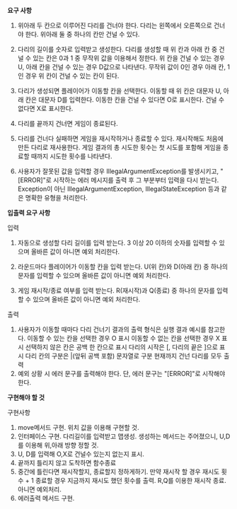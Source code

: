 **요구 사항**

1. 위아래 두 칸으로 이루어진 다리를 건너야 한다.
다리는 왼쪽에서 오른쪽으로 건너야 한다.
위아래 둘 중 하나의 칸만 건널 수 있다.

2. 다리의 길이를 숫자로 입력받고 생성한다.
다리를 생성할 때 위 칸과 아래 칸 중 건널 수 있는 칸은 0과 1 중 무작위 값을 이용해서 정한다.
위 칸을 건널 수 있는 경우 U, 아래 칸을 건널 수 있는 경우 D값으로 나타낸다.
무작위 값이 0인 경우 아래 칸, 1인 경우 위 칸이 건널 수 있는 칸이 된다.

3. 다리가 생성되면 플레이어가 이동할 칸을 선택한다.
이동할 때 위 칸은 대문자 U, 아래 칸은 대문자 D를 입력한다.
이동한 칸을 건널 수 있다면 O로 표시한다. 건널 수 없다면 X로 표시한다.

4. 다리를 끝까지 건너면 게임이 종료된다.

5. 다리를 건너다 실패하면 게임을 재시작하거나 종료할 수 있다. 
재시작해도 처음에 만든 다리로 재사용한다.
게임 결과의 총 시도한 횟수는 첫 시도를 포함해 게임을 종료할 때까지 시도한 횟수를 나타낸다.

6. 사용자가 잘못된 값을 입력할 경우 IllegalArgumentException를 발생시키고, 
"[ERROR]"로 시작하는 에러 메시지를 출력 후 그 부분부터 입력을 다시 받는다.
Exception이 아닌 IllegalArgumentException, IllegalStateException 등과 같은 명확한 유형을 처리한다.

**입출력 요구 사항**

입력

1. 자동으로 생성할 다리 길이를 입력 받는다. 3 이상 20 이하의 숫자를 입력할 수 있으며 올바른 값이 아니면 예외 처리한다.

2. 라운드마다 플레이어가 이동할 칸을 입력 받는다. 
U(위 칸)와 D(아래 칸) 중 하나의 문자를 입력할 수 있으며 올바른 값이 아니면 예외 처리한다.

3. 게임 재시작/종료 여부를 입력 받는다. R(재시작)과 Q(종료) 중 하나의 문자를 입력할 수 있으며 올바른 값이 아니면 예외 처리한다.

출력

1. 사용자가 이동할 때마다 다리 건너기 결과의 출력 형식은 실행 결과 예시를 참고한다.
이동할 수 있는 칸을 선택한 경우 O 표시
이동할 수 없는 칸을 선택한 경우 X 표시
선택하지 않은 칸은 공백 한 칸으로 표시
다리의 시작은 [, 다리의 끝은 ]으로 표시
다리 칸의 구분은 |(앞뒤 공백 포함) 문자열로 구분
현재까지 건넌 다리를 모두 출력
2. 예외 상황 시 에러 문구를 출력해야 한다. 단, 에러 문구는 "[ERROR]"로 시작해야 한다.

**구현해야 할 것**

구현사항
1. move메서드 구현. 위치 값을 이용해 구현할 것.
2. 인터페이스 구현. 다리길이를 입력받고 맵생성. 생성하는 메서드는 주어졌으니, U,D를 이용해 위,아래 방향 정할 것.
3. U, D를 입력해 O,X로 건널수 있는지 없는지 표시.
4. 끝까지 틀리지 않고 도착하면 함수종료
5. 중간에 틀린다면 재시작할지, 종료할지 정하게하기. 만약 재시작 할 경우 재시도 횟수 + 1 종료할 경우 지금까지 재시도 했던
횟수를 출력.
R,Q를 이용한 재시작 종료. 아니면 예외처리.
6. 에러출력 메서드 구현.